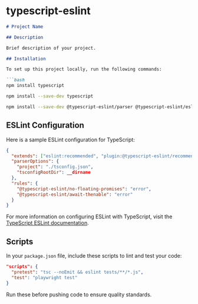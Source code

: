 # typescript-eslint

```markdown
# Project Name

## Description

Brief description of your project.

## Installation

To set up this project locally, run the following commands:

```bash
npm install typescript
```

```bash
npm install --save-dev typescript
```

```bash
npm install --save-dev @typescript-eslint/parser @typescript-eslint/eslint-plugin
```

## ESLint Configuration

Here is a sample ESLint configuration for TypeScript:

```json
{
  "extends": ["eslint:recommended", "plugin:@typescript-eslint/recommended"],
  "parserOptions": {
    "project": "./tsconfig.json",
    "tsconfigRootDir": __dirname
  },
  "rules": {
    "@typescript-eslint/no-floating-promises": "error",
    "@typescript-eslint/await-thenable": "error"
  }
}
```

For more information on configuring ESLint with TypeScript, visit the [TypeScript ESLint documentation](https://typescript-eslint.io/).

## Scripts

In your `package.json` file, include these scripts to lint and test your code:

```json
"scripts": {
  "pretest": "tsc --noEmit && eslint tests/**/*.js",
  "test": "playwright test"
}
```

Run these before pushing code to ensure quality standards.
